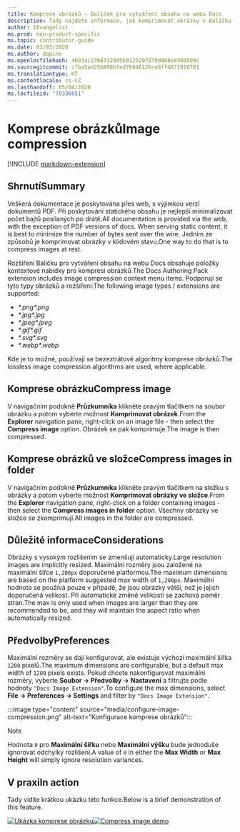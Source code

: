 ```yaml
---
title: Komprese obrázků – Balíček pro vytváření obsahu na webu Docs
description: Tady najdete informace, jak komprimovat obrázky v Balíčku pro vytváření obsahu na webu Docs (rozšíření pro Visual Studio Code).
author: IEvangelist
ms.prod: non-product-specific
ms.topic: contributor-guide
ms.date: 03/03/2020
ms.author: dapine
ms.openlocfilehash: 4b93ac23b83128d5b9125297879d008e9300509c
ms.sourcegitcommit: cfba5ad25b898bfed76046126ce8ff4871910701
ms.translationtype: HT
ms.contentlocale: cs-CZ
ms.lasthandoff: 05/04/2020
ms.locfileid: "78336651"
---
```

# <a name="image-compression"></a><span data-ttu-id="50578-103">Komprese obrázků</span><span class="sxs-lookup"><span data-stu-id="50578-103">Image compression</span></span>

[!INCLUDE [markdown-extension](includes/image-extension.md)]

## <a name="summary"></a><span data-ttu-id="50578-104">Shrnutí</span><span class="sxs-lookup"><span data-stu-id="50578-104">Summary</span></span>

<span data-ttu-id="50578-105">Veškerá dokumentace je poskytována přes web, s výjimkou verzí dokumentů PDF. Při poskytování statického obsahu je nejlepší minimalizovat počet bajtů posílaných po drátě.</span><span class="sxs-lookup"><span data-stu-id="50578-105">All documentation is provided via the web, with the exception of PDF versions of docs. When serving static content, it is best to minimize the number of bytes sent over the wire.</span></span> <span data-ttu-id="50578-106">Jedním ze způsobů je komprimovat obrázky v klidovém stavu.</span><span class="sxs-lookup"><span data-stu-id="50578-106">One way to do that is to compress images at rest.</span></span>

<span data-ttu-id="50578-107">Rozšíření Balíčku pro vytváření obsahu na webu Docs obsahuje položky kontextové nabídky pro kompresi obrázků.</span><span class="sxs-lookup"><span data-stu-id="50578-107">The Docs Authoring Pack extension includes image compression context menu items.</span></span> <span data-ttu-id="50578-108">Podporují se tyto typy obrázků a rozšíření:</span><span class="sxs-lookup"><span data-stu-id="50578-108">The following image types / extensions are supported:</span></span>

* <span data-ttu-id="50578-109">*\*.png*</span><span class="sxs-lookup"><span data-stu-id="50578-109">*\*.png*</span></span>
* <span data-ttu-id="50578-110">*\*.jpg*</span><span class="sxs-lookup"><span data-stu-id="50578-110">*\*.jpg*</span></span>
* <span data-ttu-id="50578-111">*\*.jpeg*</span><span class="sxs-lookup"><span data-stu-id="50578-111">*\*.jpeg*</span></span>
* <span data-ttu-id="50578-112">*\*.gif*</span><span class="sxs-lookup"><span data-stu-id="50578-112">*\*.gif*</span></span>
* <span data-ttu-id="50578-113">*\*.svg*</span><span class="sxs-lookup"><span data-stu-id="50578-113">*\*.svg*</span></span>
* <span data-ttu-id="50578-114">*\*.webp*</span><span class="sxs-lookup"><span data-stu-id="50578-114">*\*.webp*</span></span>

<span data-ttu-id="50578-115">Kde je to možné, používají se bezeztrátové algoritmy komprese obrázků.</span><span class="sxs-lookup"><span data-stu-id="50578-115">The lossless image compression algorithms are used, where applicable.</span></span>

## <a name="compress-image"></a><span data-ttu-id="50578-116">Komprese obrázku</span><span class="sxs-lookup"><span data-stu-id="50578-116">Compress image</span></span>

<span data-ttu-id="50578-117">V navigačním podokně **Průzkumníka** klikněte pravým tlačítkem na soubor obrázku a potom vyberte možnost **Komprimovat obrázek**.</span><span class="sxs-lookup"><span data-stu-id="50578-117">From the **Explorer** navigation pane, right-click on an image file - then select the **Compress image** option.</span></span> <span data-ttu-id="50578-118">Obrázek se pak komprimuje.</span><span class="sxs-lookup"><span data-stu-id="50578-118">The image is then compressed.</span></span>

## <a name="compress-images-in-folder"></a><span data-ttu-id="50578-119">Komprese obrázků ve složce</span><span class="sxs-lookup"><span data-stu-id="50578-119">Compress images in folder</span></span>

<span data-ttu-id="50578-120">V navigačním podokně **Průzkumníka** klikněte pravým tlačítkem na složku s obrázky a potom vyberte možnost **Komprimovat obrázky ve složce**.</span><span class="sxs-lookup"><span data-stu-id="50578-120">From the **Explorer** navigation pane, right-click on a folder containing images - then select the **Compress images in folder** option.</span></span> <span data-ttu-id="50578-121">Všechny obrázky ve složce se zkomprimují.</span><span class="sxs-lookup"><span data-stu-id="50578-121">All images in the folder are compressed.</span></span>

## <a name="considerations"></a><span data-ttu-id="50578-122">Důležité informace</span><span class="sxs-lookup"><span data-stu-id="50578-122">Considerations</span></span>

<span data-ttu-id="50578-123">Obrázky s vysokým rozlišením se zmenšují automaticky.</span><span class="sxs-lookup"><span data-stu-id="50578-123">Large resolution images are implicitly resized.</span></span> <span data-ttu-id="50578-124">Maximální rozměry jsou založené na maximální šířce `1,200px` doporučené platformou.</span><span class="sxs-lookup"><span data-stu-id="50578-124">The maximum dimensions are based on the platform suggested max width of `1,200px`.</span></span> <span data-ttu-id="50578-125">Maximální hodnota se používá pouze v případě, že jsou obrázky větší, než je jejich doporučená velikost. Při automatické změně velikosti se zachová poměr stran.</span><span class="sxs-lookup"><span data-stu-id="50578-125">The max is only used when images are larger than they are recommended to be, and they will maintain the aspect ratio when automatically resized.</span></span>

## <a name="preferences"></a><span data-ttu-id="50578-126">Předvolby</span><span class="sxs-lookup"><span data-stu-id="50578-126">Preferences</span></span>

<span data-ttu-id="50578-127">Maximální rozměry se dají konfigurovat, ale existuje výchozí maximální šířka `1200` pixelů.</span><span class="sxs-lookup"><span data-stu-id="50578-127">The maximum dimensions are configurable, but a default max width of `1200` pixels exists.</span></span> <span data-ttu-id="50578-128">Pokud chcete nakonfigurovat maximální rozměry, vyberte **Soubor -> Předvolby -> Nastavení** a filtrujte podle hodnoty `"Docs Image Extension"`.</span><span class="sxs-lookup"><span data-stu-id="50578-128">To configure the max dimensions, select **File -> Preferences -> Settings** and filter by `"Docs Image Extension"`.</span></span>

:::image type="content" source="media/configure-image-compression.png" alt-text="Konfigurace komprese obrázků":::

> [!NOTE]
> <span data-ttu-id="50578-130">Hodnota `0` pro **Maximální šířku** nebo **Maximální výšku** bude jednoduše ignorovat odchylky rozlišení.</span><span class="sxs-lookup"><span data-stu-id="50578-130">A value of `0` in either the **Max Width** or **Max Height** will simply ignore resolution variances.</span></span>

## <a name="in-action"></a><span data-ttu-id="50578-131">V praxi</span><span class="sxs-lookup"><span data-stu-id="50578-131">In action</span></span>

<span data-ttu-id="50578-132">Tady vidíte krátkou ukázku této funkce.</span><span class="sxs-lookup"><span data-stu-id="50578-132">Below is a brief demonstration of this feature.</span></span>

<span data-ttu-id="50578-133">[![Ukázka komprese obrázku](media/compress-image.gif)](media/compress-image.gif#lightbox)</span><span class="sxs-lookup"><span data-stu-id="50578-133">[![Compress image demo](media/compress-image.gif)](media/compress-image.gif#lightbox)</span></span>
